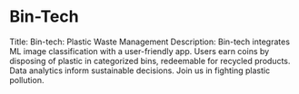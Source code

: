 # Bin-Tech
Title: Bin-tech: Plastic Waste Management  Description: Bin-tech integrates ML image classification with a user-friendly app. Users earn coins by disposing of plastic in categorized bins, redeemable for recycled products. Data analytics inform sustainable decisions. Join us in fighting plastic pollution.
